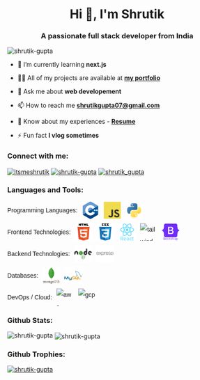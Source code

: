 <h1 align="center">Hi 👋, I'm Shrutik</h1>
<h3 align="center">A passionate full stack developer from India</h3>

<p align="left"> <img src="https://komarev.com/ghpvc/?username=shrutik-gupta&label=Profile%20views&color=0e75b6&style=flat" alt="shrutik-gupta" /> </p>



- 🌱 I’m currently learning **next.js**

- 👨‍💻 All of my projects are available at [**my portfolio**](http://portfolio-qjpc.vercel.app/)

- 💬 Ask me about **web developement**

- 📫 How to reach me **shrutikgupta07@gmail.com**

- 📄 Know about my experiences - [**Resume**](https://portfolio-olive-nine-52.vercel.app/uploads/resume.pdf)

- ⚡ Fun fact **I vlog sometimes**

<h3 align="left">Connect with me:</h3>
<p align="left">
<a href="https://twitter.com/itsmeshrutik" target="blank"><img align="center" src="https://raw.githubusercontent.com/rahuldkjain/github-profile-readme-generator/master/src/images/icons/Social/twitter.svg" alt="itsmeshrutik" height="30" width="40" /></a>
<a href="https://linkedin.com/in/shrutik-gupta" target="blank"><img align="center" src="https://raw.githubusercontent.com/rahuldkjain/github-profile-readme-generator/master/src/images/icons/Social/linked-in-alt.svg" alt="shrutik-gupta" height="30" width="40" /></a>
<a href="https://instagram.com/shrutik_gupta" target="blank"><img align="center" src="https://raw.githubusercontent.com/rahuldkjain/github-profile-readme-generator/master/src/images/icons/Social/instagram.svg" alt="shrutik_gupta" height="30" width="40" /></a>
</p>

<h3 align="left">Languages and Tools:</h3>
<div style="font-family: sans-serif; line-height: 2;">
  <div style="display:flex; align-items:center; gap:10px">
    Programming Languages:
    <img src="https://raw.githubusercontent.com/devicons/devicon/master/icons/cplusplus/cplusplus-original.svg" alt="cplusplus" width="40" height="40"/>
    <img src="https://raw.githubusercontent.com/devicons/devicon/master/icons/javascript/javascript-original.svg" alt="javascript" width="40" height="40"/>
    <img src="https://raw.githubusercontent.com/devicons/devicon/master/icons/python/python-original.svg" alt="python" width="40" height="40"/>
  </div>

  <div style="margin-top: 10px;display:flex; align-items:center; gap:10px">
    Frontend Technologies:  
    <img src="https://raw.githubusercontent.com/devicons/devicon/master/icons/html5/html5-original-wordmark.svg" alt="html5" width="40" height="40"/>
    <img src="https://raw.githubusercontent.com/devicons/devicon/master/icons/css3/css3-original-wordmark.svg" alt="css3" width="40" height="40"/>
    <img src="https://raw.githubusercontent.com/devicons/devicon/master/icons/react/react-original-wordmark.svg" alt="react" width="40" height="40"/>
    <img src="https://www.vectorlogo.zone/logos/tailwindcss/tailwindcss-icon.svg" alt="tailwind" width="40" height="40"/>
    <img src="https://raw.githubusercontent.com/devicons/devicon/master/icons/bootstrap/bootstrap-plain-wordmark.svg" alt="bootstrap" width="40" height="40"/>
  </div>

  <div style="margin-top: 10px;display:flex; align-items:center; gap:10px">
    Backend Technologies:   
    <img src="https://raw.githubusercontent.com/devicons/devicon/master/icons/nodejs/nodejs-original-wordmark.svg" alt="nodejs" width="40" height="40"/>
    <img src="https://raw.githubusercontent.com/devicons/devicon/master/icons/express/express-original-wordmark.svg" alt="express" width="40" height="40"/>
  </div>

  <div style="margin-top: 10px;display:flex; align-items:center; gap:10px">
    Databases:  
    <img src="https://raw.githubusercontent.com/devicons/devicon/master/icons/mongodb/mongodb-original-wordmark.svg" alt="mongodb" width="40" height="40"/>
    <img src="https://raw.githubusercontent.com/devicons/devicon/master/icons/mysql/mysql-original-wordmark.svg" alt="mysql" width="40" height="40"/>
  </div>

  <div style="margin: 10px 0px 10px 0px;display:flex; align-items:center; gap:10px">
    DevOps / Cloud: 
    <img src="https://www.vectorlogo.zone/logos/amazon_aws/amazon_aws-icon.svg" alt="aws" width="40" height="40"/>
    <img src="https://www.vectorlogo.zone/logos/google_cloud/google_cloud-icon.svg" alt="gcp" width="40" height="40"/>
  </div>
</div>

<h3 align="left">Github Stats:</h3>
<p><img align="left" src="https://github-readme-stats.vercel.app/api/top-langs?username=shrutik-gupta&show_icons=true&locale=en&layout=compact&theme=dark" alt="shrutik-gupta" /></p>

<p>&nbsp;<img align="center" src="https://github-readme-stats.vercel.app/api?username=shrutik-gupta&show_icons=true&locale=en&theme=dark" alt="shrutik-gupta" /></p>

<h3 align="left">Github Trophies:</h3>
<p align="left"> <a href="https://github.com/ryo-ma/github-profile-trophy?"><img src="https://github-profile-trophy.vercel.app/?username=shrutik-gupta" alt="shrutik-gupta" /></a> </p>
